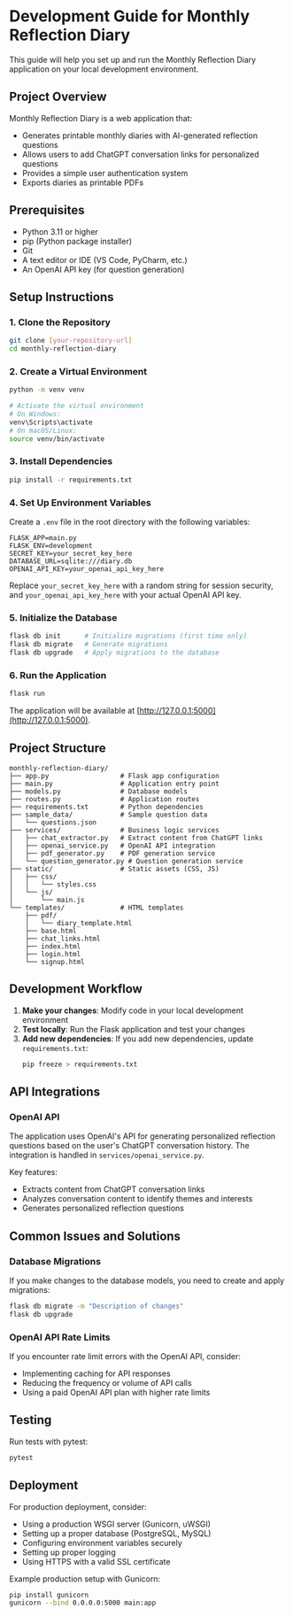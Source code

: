 # Development Guide for Monthly Reflection Diary

This guide will help you set up and run the Monthly Reflection Diary application on your local development environment.

## Project Overview

Monthly Reflection Diary is a web application that:
- Generates printable monthly diaries with AI-generated reflection questions
- Allows users to add ChatGPT conversation links for personalized questions
- Provides a simple user authentication system
- Exports diaries as printable PDFs

## Prerequisites

- Python 3.11 or higher
- pip (Python package installer)
- Git
- A text editor or IDE (VS Code, PyCharm, etc.)
- An OpenAI API key (for question generation)

## Setup Instructions

### 1. Clone the Repository

```bash
git clone [your-repository-url]
cd monthly-reflection-diary
```

### 2. Create a Virtual Environment

```bash
python -m venv venv

# Activate the virtual environment
# On Windows:
venv\Scripts\activate
# On macOS/Linux:
source venv/bin/activate
```

### 3. Install Dependencies

```bash
pip install -r requirements.txt
```

### 4. Set Up Environment Variables

Create a `.env` file in the root directory with the following variables:

```
FLASK_APP=main.py
FLASK_ENV=development
SECRET_KEY=your_secret_key_here
DATABASE_URL=sqlite:///diary.db
OPENAI_API_KEY=your_openai_api_key_here
```

Replace `your_secret_key_here` with a random string for session security, and `your_openai_api_key_here` with your actual OpenAI API key.

### 5. Initialize the Database

```bash
flask db init      # Initialize migrations (first time only)
flask db migrate   # Generate migrations
flask db upgrade   # Apply migrations to the database
```

### 6. Run the Application

```bash
flask run
```

The application will be available at [http://127.0.0.1:5000](http://127.0.0.1:5000).

## Project Structure

```
monthly-reflection-diary/
├── app.py                  # Flask app configuration
├── main.py                 # Application entry point
├── models.py               # Database models
├── routes.py               # Application routes
├── requirements.txt        # Python dependencies
├── sample_data/            # Sample question data
│   └── questions.json
├── services/               # Business logic services
│   ├── chat_extractor.py   # Extract content from ChatGPT links
│   ├── openai_service.py   # OpenAI API integration
│   ├── pdf_generator.py    # PDF generation service
│   └── question_generator.py # Question generation service
├── static/                 # Static assets (CSS, JS)
│   ├── css/
│   │   └── styles.css
│   └── js/
│       └── main.js
└── templates/              # HTML templates
    ├── pdf/
    │   └── diary_template.html
    ├── base.html
    ├── chat_links.html
    ├── index.html
    ├── login.html
    └── signup.html
```

## Development Workflow

1. **Make your changes**: Modify code in your local development environment
2. **Test locally**: Run the Flask application and test your changes
3. **Add new dependencies**: If you add new dependencies, update `requirements.txt`:
   ```bash
   pip freeze > requirements.txt
   ```

## API Integrations

### OpenAI API

The application uses OpenAI's API for generating personalized reflection questions based on the user's ChatGPT conversation history. The integration is handled in `services/openai_service.py`.

Key features:
- Extracts content from ChatGPT conversation links
- Analyzes conversation content to identify themes and interests
- Generates personalized reflection questions

## Common Issues and Solutions

### Database Migrations

If you make changes to the database models, you need to create and apply migrations:

```bash
flask db migrate -m "Description of changes"
flask db upgrade
```

### OpenAI API Rate Limits

If you encounter rate limit errors with the OpenAI API, consider:
- Implementing caching for API responses
- Reducing the frequency or volume of API calls
- Using a paid OpenAI API plan with higher rate limits

## Testing

Run tests with pytest:

```bash
pytest
```

## Deployment

For production deployment, consider:
- Using a production WSGI server (Gunicorn, uWSGI)
- Setting up a proper database (PostgreSQL, MySQL)
- Configuring environment variables securely
- Setting up proper logging
- Using HTTPS with a valid SSL certificate

Example production setup with Gunicorn:

```bash
pip install gunicorn
gunicorn --bind 0.0.0.0:5000 main:app
```